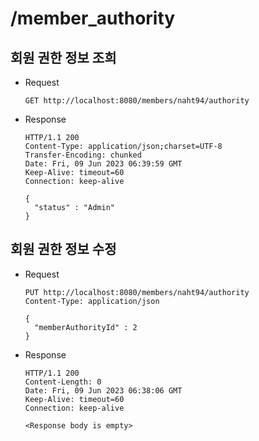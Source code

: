 # /member_authority

## 회원 권한 정보 조희

* Request

  ```
  GET http://localhost:8080/members/naht94/authority
  ```

* Response

  ```
  HTTP/1.1 200 
  Content-Type: application/json;charset=UTF-8
  Transfer-Encoding: chunked
  Date: Fri, 09 Jun 2023 06:39:59 GMT
  Keep-Alive: timeout=60
  Connection: keep-alive

  {
    "status" : "Admin"
  }
  ```

## 회원 권한 정보 수정

* Request

  ```
  PUT http://localhost:8080/members/naht94/authority
  Content-Type: application/json
  
  {
    "memberAuthorityId" : 2
  }
  ```

* Response

  ```
  HTTP/1.1 200 
  Content-Length: 0
  Date: Fri, 09 Jun 2023 06:38:06 GMT
  Keep-Alive: timeout=60
  Connection: keep-alive
  
  <Response body is empty>
  ```